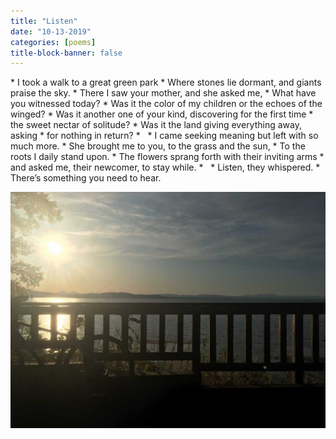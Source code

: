 ```yaml
---
title: "Listen"
date: "10-13-2019"
categories: [poems]
title-block-banner: false
---
```


<div class = "poem">
* I took a walk to a great green park
* Where stones lie dormant, and giants praise the sky.
* There I saw your mother, and she asked me,
* What have you witnessed today?
* Was it the color of my children or the echoes of the winged?
* Was it another one of your kind, discovering for the first time
* the sweet nectar of solitude?
* Was it the land giving everything away, asking
* for nothing in return?
* &nbsp;
* I came seeking meaning but left with so much more.
* She brought me to you, to the grass and the sun,
* To the roots I daily stand upon.
* The flowers sprang forth with their inviting arms
* and asked me, their newcomer, to stay while.
* &nbsp;
* Listen, they whispered.
* There’s something you need to hear.
</div>

![](/photos/bike-summer.jpeg)
